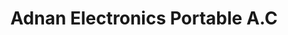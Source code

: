 ---
title: "Adnan Electronics Portable A.C"
url: /karachi/adnan-electronics-portable-a-c/
shop: electronics
---